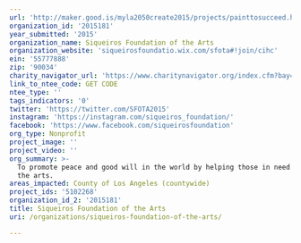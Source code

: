 ```yaml
---
url: 'http://maker.good.is/myla2050create2015/projects/painttosucceed.html'
organization_id: '2015181'
year_submitted: '2015'
organization_name: Siqueiros Foundation of the Arts
organization_website: 'siqueirosfoundatio.wix.com/sfota#!join/cihc'
ein: '55777888'
zip: '90034'
charity_navigator_url: 'https://www.charitynavigator.org/index.cfm?bay=search.profile&ein=55777888'
link_to_ntee_code: GET CODE
ntee_type: ''
tags_indicators: '0'
twitter: 'https://twitter.com/SFOTA2015'
instagram: 'https://instagram.com/siqueiros_foundation/'
facebook: 'https://www.facebook.com/siqueirosfoundation'
org_type: Nonprofit
project_image: ''
project_video: ''
org_summary: >-
  To promote peace and good will in the world by helping those in need through
  the arts.
areas_impacted: County of Los Angeles (countywide)
project_ids: '5102268'
organization_id_2: '2015181'
title: Siqueiros Foundation of the Arts
uri: /organizations/siqueiros-foundation-of-the-arts/

---
```

